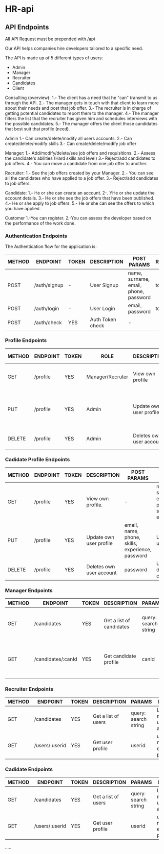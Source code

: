 # HR-api

## API Endpoints

All API Request must be prepended with /api

Our API helps companies hire developers tailored to a specific need.

The API is made up of 5 different types of users:

- Admin
- Manager
- Recruiter
- Candidates
- Client

Consulting (overview):
1.- The client has a need that he "can" transmit to us through the API.
2.- The manager gets in touch with that client to learn more about their needs and post that job offer.
3.- The recruiter is in charge of getting potential candidates to report them to the manager.
4.- The manager filters the list that the recruiter has given him and schedules interviews with the possible candidates.
5.- The manager offers the client those candidates that best suit that profile (need).

Admin
1.- Can create/delete/modify all users accounts.
2.- Can create/delete/modify skills
3.- Can create/delete/modify job offer

Manager:
1.- Add/modify/delete/see job offers and requisitions.
2.- Assess the candidate's abilities (Hard skills and level)
3.- Reject/add candidates to job offers.
4.- You can move a candidate from one job offer to another.

Recruiter:
1.- See the job offers created by your Manager.
2.- You can see all the candidates who have applied to a job offer.
3.- Reject/add candidates to job offers.

Candidate:
1.- He or she can create an account.
2-. YHe or she update the account details.
3.- He or she see the job offers that have been published.
4.- He or she apply to job offers.
5.- He or she can see the offers to which you have applied.

Customer
1.-You can register.
2.-You can assess the developer based on the performance of the work done.


### Authentication Endpoints

The Authentication flow for the application is:

METHOD | ENDPOINT         | TOKEN | DESCRIPTION              | POST PARAMS                                     | RETURNS
-------|------------------|-------|--------------------------|-------------------------------------------------|--------------------
POST   | /auth/signup     | -     | User Signup              | name, surname, email, phone, password           | token
POST   | /auth/login      | -     | User Login               | email, password                                 | token
POST   | /auth/check      | YES   | Auth Token check         | -                                               |


###  Profile Endpoints 

METHOD | ENDPOINT    | TOKEN |       ROLE      | DESCRIPTION      | POST PARAMS                                     | RETURNS
-------|-------------|-------|-----------------|------------------|-------------------------------------------------|--------------------
GET    | /profile    | YES   | Manager/Recruter| View own profile | -                                               | name, surname, email, phone
PUT    | /profile    | YES   | Admin           |Update own user profile  | email, name, phone, skills, experience, password| Updated user data
DELETE | /profile    | YES   | Admin           |Deletes own user account | password                                        | User deletion confirmation




### Cadidate Profile Endpoints

METHOD | ENDPOINT         | TOKEN | DESCRIPTION              | POST PARAMS                                     | RETURNS
-------|------------------|-------|--------------------------|-------------------------------------------------|--------------------
GET    | /profile         | YES   | View own profile.        | -                                               | name, surname, email, phone, skills, experience
PUT    | /profile         | YES   | Update own user profile  | email, name, phone, skills, experience, password| Updated user data
DELETE | /profile         | YES   | Deletes own user account | password                                        | User deletion confirmation


### Manager Endpoints

METHOD | ENDPOINT           | TOKEN | DESCRIPTION              | PARAMS                                          | RETURNS
-------|--------------------|-------|--------------------------|-------------------------------------------------|--------------------
GET    | /candidates        | YES   | Get a list of candidates | query: search string                            | List of matching names, surnames and ids
GET    | /candidates/:canId | YES   | Get candidate profile    | canId                                           | name, surname, email, phone, skills, expereince


### Recruiter Endpoints

METHOD | ENDPOINT         | TOKEN | DESCRIPTION              | PARAMS                                          | RETURNS
-------|------------------|-------|--------------------------|-------------------------------------------------|--------------------
GET    | /candidates      | YES   | Get a list of users      | query: search string                            | List of matching usernames and ids
GET    | /users/:userid   | YES   | Get user profile         | userid                                          | username, name, email, posts


### Cadidate Endpoints

METHOD | ENDPOINT         | TOKEN | DESCRIPTION              | PARAMS                                          | RETURNS
-------|------------------|-------|--------------------------|-------------------------------------------------|--------------------
GET    | /candidates      | YES   | Get a list of users      | query: search string                            | List of matching usernames and ids
GET    | /users/:userid   | YES   | Get user profile         | userid                                          | username, name, email, posts
.....


